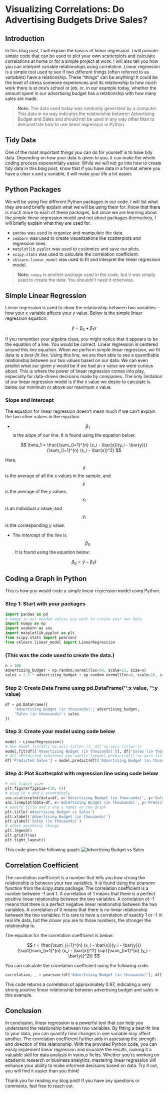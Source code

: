 # Visualizing Correlations: Do Advertising Budgets Drive Sales?

## Introduction
In this blog post, I will explain the basics of linear regression. I will provide simple code that can be used to plot your own scatterplots and calculate correlations at home or for a simple project at work. I will also tell you how you can interpret variable relationships using correlation. Linear regression is a simple tool used to see if two different things (often referred to as *variables*) have a relationship. These “things” can be anything! It could be the level of stress someone experiences and its relationship to how much work there is at one’s school or job, or, in our example today, whether the amount spent in our advertising budget has a relationship with how many sales are made.

> **Note:** The data used today was randomly generated by a computer. This data in no way indicates the relationship between Advertising Budget and Sales and should not be used in any way other than to demonstrate how to use linear regression in Python.

## Tidy Data
One of the most important things you can do for yourself is to have tidy data. Depending on how your data is given to you, it can make the whole coding process exponentially easier. While we will not go into how to create tidy data in this blog post, know that if you have data in a format where you have a clear x and y variable, it will make your life a lot easier.

## Python Packages
We will be using five different Python packages in our code. I will list what they are and briefly explain what we will be using them for. Know that there is much more to each of these packages, but since we are learning about the simple linear regression model and not about packages themselves, I will briefly explain what they are used for. 

- `pandas` was used to organize and manipulate the data.  
- `seaborn` was used to create visualizations like scatterplots and regression lines.  
- `matplotlib.pyplot` was used to customize and save our plots.  
- `scipy.stats` was used to calculate the correlation coefficient.  
- `sklearn.linear_model` was used to fit and interpret the linear regression model.  

> **Note:** `numpy` is another package used in the code, but it was simply used to create the data. You shouldn’t need it otherwise.

## Simple Linear Regression
Linear regression is used to show the relationship between two variables—how your *x* variable affects your *y* value. Below is the simple linear regression equation:

$$
\hat{y} = \beta_0 + \beta_1 x
$$

If you remember your algebra class, you might notice that it appears to be the equation of a line. You would be correct. Linear regression is centered around this line equation. When we perform simple linear regression, we fit data to a *best-fit line.* Using this line, we are then able to see a quantifiable relationship between our two values based on our data. We can even predict what our given *y* would be if we had an *x* value we were curious about. This is where the power of linear regression comes into play, especially for data-driven decisions made by companies. The only limitation of our linear regression model is if the *x* value we desire to calculate is below our minimum or above our maximum *x* value.

### Slope and Intercept
The equation for linear regression doesn’t mean much if we can’t explain the two other values in the equation.  

- $$\beta_1$$ is the *slope* of our line. It is found using the equation below:

$$
\beta_1 = \frac{\sum_{i=1}^{n} (x_i - \bar{x})(y_i - \bar{y})}
{\sum_{i=1}^{n} (x_i - \bar{x})^2}
$$

Here, $$\bar{x}$$ is the average of all the *x* values in the sample, and $$\bar{y}$$ is the average of the *y* values.  
$$x_i$$ is an individual *x* value, and $$y_i$$ is the corresponding *y* value.  

- The *intercept* of the line is $$\beta_0$$. It is found using the equation below:

$$
\beta_0 = \bar{y} - \beta_1 \bar{x}
$$

## Coding a Graph in Python
This is how you would code a simple linear regression model using Python.

### Step 1: Start with your packages
```python
import pandas as pd
# numpy is not needed unless you want to create your own data
import numpy as np
import seaborn as sns
import matplotlib.pyplot as plt
from scipy.stats import pearsonr
from sklearn.linear_model import LinearRegression
```


### (This was the code used to create the data.)
```python
n = 100
advertising_budget = np.random.normal(loc=50, scale=15, size=n)
sales = 2.5 * advertising_budget + np.random.normal(loc=0, scale=10, size=n)
```

### Step 2: Create Data Frame using pd.DataFrame('<x-axis title>':x value, '<y-axis title>':y value)
```python
df = pd.DataFrame({
    'Advertising Budget (in thousands)': advertising_budget,
    'Sales (in thousands)': sales
})
```

### Step 3: Create your model using code below
```python
model = LinearRegression()
# Use model.fit(df[['<x-axis title>']], df['<y-axis title>'])
model.fit(df[['Advertising Budget (in thousands)']], df['Sales (in thousands)'])
# df['<Predicted (whatever you want)>']=model.predict(df[['<x-axis title>']])
df['Predicted Sales'] = model.predict(df[['Advertising Budget (in thousands)']])
```

### Step 4: Plot Scatterplot with regression line using code below
```python
# set figure size
plt.figure(figsize=(10, 6))
# plug in x and y accordingly
sns.scatterplot(data=df, x='Advertising Budget (in thousands)', y='Sales (in thousands)', label='Actual Sales')
sns.lineplot(data=df, x='Advertising Budget (in thousands)', y='Predicted Sales', color='red', label='Regression Line')
# modify title and x and y names on the graph
plt.title('Advertising Budget vs Sales')
plt.xlabel('Advertising Budget (in thousands)')
plt.ylabel('Sales (in thousands)')
# other aesthetic things
plt.legend()
plt.grid(True)
plt.tight_layout()
```
This code gives the following graph:
![Advertising Budget vs Sales](generated_image.png "Advertising Budget vs Sales")

## Correlation Coefficient
The correlation coefficient is a number that tells you how strong the relationship is between your two variables. It is found using the pearsonr function from the scipy.stats package. The correlation coefficient is a number between -1 and 1. A correlation of 1 means that there is a perfect positive linear relationship between the two variables. A correlation of -1 means that there is a perfect negative linear relationship between the two variables. A correlation of 0 means that there is no linear relationship between the two variables. It is rare to have a correlation of exactly 1 or -1 in real life data, but the closer you are to those numbers, the stronger the relationship is.

The equation for the correlation coefficient is below:

$$
r = \frac{\sum_{i=1}^{n} (x_i - \bar{x})(y_i - \bar{y})}
{\sqrt{\sum_{i=1}^{n} (x_i - \bar{x})^2} \sqrt{\sum_{i=1}^{n} (y_i - \bar{y})^2}}
$$

You can calculate the correlation coefficient using the following code.

```python
correlation, _ = pearsonr(df['Advertising Budget (in thousands)'], df['Sales (in thousands)'])
```
This code returns a correlation of approximately 0.97, indicating a very strong positive linear relationship between advertising budget and sales in this example.

## Conclusion
In conclusion, linear regression is a powerful tool that can help you understand the relationship between two variables. By fitting a best-fit line to your data, you can quantify how changes in one variable may affect another. The correlation coefficient further aids in assessing the strength and direction of this relationship. With the provided Python code, you can easily implement linear regression and visualize the results, making it a valuable skill for data analysis in various fields. Whether you're working on academic research or business analytics, mastering linear regression will enhance your ability to make informed decisions based on data. Try it out, you will find it easier than you think!

Thank you for reading my blog post! If you have any questions or comments, feel free to reach out.